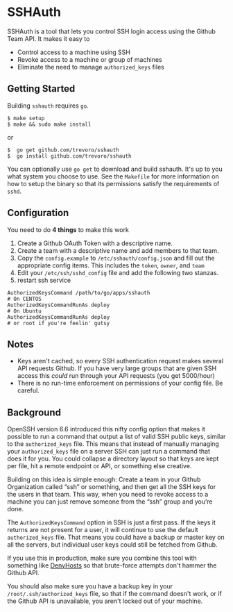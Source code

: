 # SSHAuth

SSHAuth is a tool that lets you control SSH login access using the Github Team
API. It makes it easy to

* Control access to a machine using SSH
* Revoke access to a machine or group of machines
* Eliminate the need to manage `authorized_keys` files

## Getting Started

Building `sshauth` requires `go`.

    $ make setup
    $ make && sudo make install
    
or

    $  go get github.com/trevoro/sshauth
    $  go install github.com/trevoro/sshauth


You can optionally use `go get` to download and build sshauth. It's up to you
what system you choose to use. See the `Makefile` for more information on how to
setup the binary so that its permissions satisfy the requirements of `sshd`.

## Configuration 

You need to do **4 things** to make this work

1. Create a Github OAuth Token with a descriptive name.
2. Create a team with a descriptive name and add members to that team.
3. Copy the `config.example` to `/etc/sshauth/config.json` and fill out the
appropriate config items. This includes the `token`, `owner`, and `team`
4. Edit your `/etc/ssh/sshd_config` file and add the following two stanzas.
5. restart ssh service 


<!-- code block fix -->
    AuthorizedKeysCommand /path/to/go/apps/sshauth
    # On CENTOS
    AuthorizedKeysCommandRunAs deploy
    # On Ubuntu
    AuthorizedKeysCommandRunAs deploy
    # or root if you're feelin' gutsy

## Notes

- Keys aren't cached, so every SSH authentication request makes several API
  requests Github. If you have very large groups that are given SSH access this
  _could_ run through your API requests (you get 5000/hour)
- There is no run-time enforcement on permissions of your config file. Be
  careful.

## Background

OpenSSH version 6.6 introduced this nifty config option that makes it possible
to run a command that output a list of valid SSH public keys, similar to the
`authorized_keys` file. This means that instead of manually managing your
`authorized_keys` file on a server SSH can just run a command that does it for
you. You could collapse a directory layout so that keys are kept per file, hit a
remote endpoint or API, or something else creative.

Building on this idea is simple enough: Create a team in your Github
Organization called “ssh” or something, and then get all the SSH keys for the
users in that team.  This way, when you need to revoke access to a machine you
can just remove someone from the “ssh” group and you’re done.

The `AuthorizedKeysCommand` option in SSH is just a first pass. If the keys it
returns are not present for a user, it will continue to use the default
`authorized_keys` file. That means you could have a backup or master key on all
the servers, but individual user keys could still be fetched from Github.

If you use this in production, make sure you combine this tool with something
like [DenyHosts](http://denyhosts.sourceforge.net/ssh_config.html) so that
brute-force attempts don't hammer the Github API.

You should also make sure you have a backup key in your
`/root/.ssh/authorized_keys` file, so that if the command doesn't work, or if
the Github API is unavailable, you aren't locked out of your machine.

